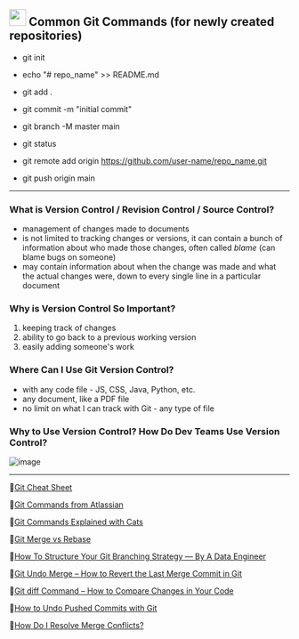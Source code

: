 

## <img src="https://user-images.githubusercontent.com/70295997/204166483-b49b4645-9088-481c-bea2-a8dab2224150.png" width=30> Common Git Commands (for newly created repositories)


 - git init

 - echo "# repo_name" >> README.md

 - git add .

 - git commit -m "initial commit"

 - git branch -M master main

 - git status

 - git remote add origin https://github.com/user-name/repo_name.git

 - git push origin main
----------

### What is Version Control / Revision Control / Source Control?

- management of changes made to documents
- is not limited to tracking changes or versions, it can contain a bunch of information about who made those changes, often called *blame* (can blame bugs on someone)
- may contain information about when the change was made and what the actual changes were, down to every single line in a particular document

### Why is Version Control So Important?

1. keeping track of changes
2. ability to go back to a previous working version
3. easily adding someone's work

### Where Can I Use Git Version Control?

- with any code file - JS, CSS, Java, Python, etc.
- any document, like a PDF file
- no limit on what I can track with Git - any type of file

### Why to Use Version Control? How Do Dev Teams Use Version Control?
![image](https://user-images.githubusercontent.com/70295997/204178393-db4ac551-50f4-4a76-bf45-c977013b6fca.png)


----------

🔗[Git Cheat Sheet](https://education.github.com/git-cheat-sheet-education.pdf)

🔗[Git Commands from Atlassian](https://confluence.atlassian.com/bitbucketserver/basic-git-commands-776639767.html)

🔗[Git Commands Explained with Cats](https://girliemac.com/blog/2017/12/26/git-purr/)

🔗[Git Merge vs Rebase](https://medium.com/nerd-for-tech/git-merge-vs-rebase)

🔗[How To Structure Your Git Branching Strategy — By A Data Engineer](https://towardsdatascience.com/how-to-structure-your-git-branching-strategy-by-a-data-engineer-45ff96857bb)

🔗[Git Undo Merge – How to Revert the Last Merge Commit in Git](https://www.freecodecamp.org/news/git-undo-merge-how-to-revert-the-last-merge-commit-in-git/)

🔗[Git diff Command – How to Compare Changes in Your Code](https://www.freecodecamp.org/news/git-diff-command/)

🔗[How to Undo Pushed Commits with Git](https://dev.to/github/how-to-undo-pushed-commits-with-git-2pe6)

🔗[How Do I Resolve Merge Conflicts?](https://dev.to/github/how-do-i-resolve-merge-conflicts-5438)
